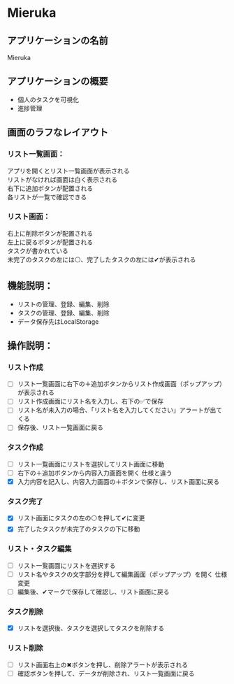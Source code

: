 # Mieruka

## アプリケーションの名前
Mieruka

## アプリケーションの概要
* 個人のタスクを可視化
* 進捗管理

## 画面のラフなレイアウト
### リスト一覧画面：  
アプリを開くとリスト一覧画面が表示される  
リストがなければ画面は白く表示される  
右下に追加ボタンが配置される  
各リストが一覧で確認できる  

### リスト画面：
右上に削除ボタンが配置される  
左上に戻るボタンが配置される  
タスクが書かれている  
未完了のタスクの左には⚪、完了したタスクの左には✔が表示される

## 機能説明：
* リストの管理、登録、編集、削除
* タスクの管理、登録、編集、削除
* データ保存先はLocalStorage

## 操作説明：
### リスト作成　
- [ ] リスト一覧画面に右下の＋追加ボタンからリスト作成画面（ポップアップ）が表示される  
- [ ] リスト作成画面にリスト名を入力し、右下の✅で保存  
- [ ] リスト名が未入力の場合、「リスト名を入力してください」アラートが出てくる
- [ ] 保存後、リスト一覧画面に戻る

### タスク作成
- [ ] リスト一覧画面にリストを選択してリスト画面に移動  
- [ ] 右下の＋追加ボタンから内容入力画面を開く  仕様と違う　　
- [x] 入力内容を記入し、内容入力画面の＋ボタンで保存し、リスト画面に戻る

### タスク完了
- [x] リスト画面にタスクの左の⚪を押して✔に変更  
- [x] 完了したタスクが未完了のタスクの下に移動  
  
### リスト・タスク編集
- [ ] リスト一覧画面にリストを選択する  
- [ ] リスト名やタスクの文字部分を押して編集画面（ポップアップ）を開く  仕様変更
- [ ] 編集後、✔マークで保存して確認し、リスト画面に戻る

### タスク削除
- [x] リストを選択後、タスクを選択してタスクを削除する  

### リスト削除
- [ ] リスト画面右上の✖ボタンを押し、削除アラートが表示される  
- [ ] 確認ボタンを押して、データが削除され、リスト一覧画面に戻る
